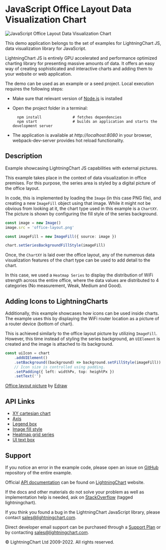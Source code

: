 # JavaScript Office Layout Data Visualization Chart

![JavaScript Office Layout Data Visualization Chart](officeDataVisualizationLayer-darkGold.png)

This demo application belongs to the set of examples for LightningChart JS, data visualization library for JavaScript.

LightningChart JS is entirely GPU accelerated and performance optimized charting library for presenting massive amounts of data. It offers an easy way of creating sophisticated and interactive charts and adding them to your website or web application.

The demo can be used as an example or a seed project. Local execution requires the following steps:

-   Make sure that relevant version of [Node.js](https://nodejs.org/en/download/) is installed
-   Open the project folder in a terminal:

          npm install              # fetches dependencies
          npm start                # builds an application and starts the development server

-   The application is available at _http://localhost:8080_ in your browser, webpack-dev-server provides hot reload functionality.


## Description

Example showcasing LightningChart JS capabilities with external pictures.

This example takes place in the context of data visualization in office premises.
For this purpose, the series area is styled by a digital picture of the office layout.

In code, this is implemented by loading the `Image` (in this case PNG file), and creating a new `ImageFill` object using that image.
While it might not be obvious from looking at it, the chart type used in this example is a `ChartXY`.
The picture is shown by configuring the fill style of the series background.

```ts
const image = new Image()
image.src = 'office-layout.png'

const imageFill = new ImageFill({ source: image })

chart.setSeriesBackgroundFillStyle(imageFill)
```

Once, the `ChartXY` is laid over the office layout, any of the numerous data visualization features of the chart type can be used to add detail to the chart.

In this case, we used a `Heatmap Series` to display the distribution of WiFi strength across the entire office, where the data values are distributed to 4 categories (No measurement, Weak, Medium and Good).

## Adding Icons to LightningCharts

Additionally, this example showcases how icons can be used inside charts.
The example uses this by displaying the WiFi router location as a picture of a router device (bottom of chart).

This is achieved similarly to the office layout picture by utilizing `ImageFill`.
However, this time instead of styling the series background, an `UIElement` is created and the image is attached to its background.

```ts
const uiIcon = chart
    .addUIElement()
    .setBackground((background) => background.setFillStyle(imageFill))
    // Icon size is controlled using padding.
    .setPadding({ left: widthPx, top: heightPx })
    .setText('')
```

[Office layout picture](https://www.edrawsoft.com/template-colored-office-layout.html) by [Edraw](https://www.edrawsoft.com)


## API Links

* [XY cartesian chart]
* [Axis]
* [Legend box]
* [Image fill style]
* [Heatmap grid series]
* [UI text box]


## Support

If you notice an error in the example code, please open an issue on [GitHub][0] repository of the entire example.

Official [API documentation][1] can be found on [LightningChart][2] website.

If the docs and other materials do not solve your problem as well as implementation help is needed, ask on [StackOverflow][3] (tagged lightningchart).

If you think you found a bug in the LightningChart JavaScript library, please contact sales@lightningchart.com.

Direct developer email support can be purchased through a [Support Plan][4] or by contacting sales@lightningchart.com.

[0]: https://github.com/Arction/
[1]: https://lightningchart.com/lightningchart-js-api-documentation/
[2]: https://lightningchart.com
[3]: https://stackoverflow.com/questions/tagged/lightningchart
[4]: https://lightningchart.com/support-services/

© LightningChart Ltd 2009-2022. All rights reserved.


[XY cartesian chart]: https://lightningchart.com/js-charts/api-documentation/v7.1.0/classes/ChartXY.html
[Axis]: https://lightningchart.com/js-charts/api-documentation/v7.1.0/classes/Axis.html
[Legend box]: https://lightningchart.com/js-charts/api-documentation/v7.1.0/classes/Chart.html#addLegendBox
[Image fill style]: https://lightningchart.com/js-charts/api-documentation/v7.1.0/classes/ImageFill.html
[Heatmap grid series]: https://lightningchart.com/js-charts/api-documentation/v7.1.0/classes/HeatmapGridSeries.html
[UI text box]: https://lightningchart.com/js-charts/api-documentation/v7.1.0/interfaces/UITextBox.html

